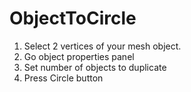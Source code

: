 ObjectToCircle
==============

1) Select 2 vertices of your mesh object.
2) Go object properties panel
3) Set number of objects to duplicate
4) Press Circle button
